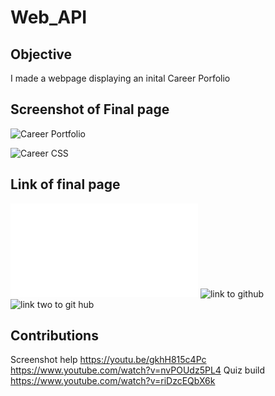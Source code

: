 # Web_API
## Objective
I made a webpage displaying an inital Career Porfolio 

## Screenshot of Final page
![Career Portfolio](https://github.com/Maryan-ali/My_Portfolio/issues/1#issue-1160492432)

![Career CSS](https://github.com/Maryan-ali/My_Portfolio/issues/2#issue-1160492895)

## Link of final page
![Here is a link to my final page](./index.html)
![link to github](https://github.com/Maryan-ali/Web_API.git)
![link two to git hub](https://maryan-ali.github.io/Web_API/)

##  Contributions 
Screenshot help
https://youtu.be/gkhH815c4Pc
https://www.youtube.com/watch?v=nvPOUdz5PL4
Quiz build 
https://www.youtube.com/watch?v=riDzcEQbX6k